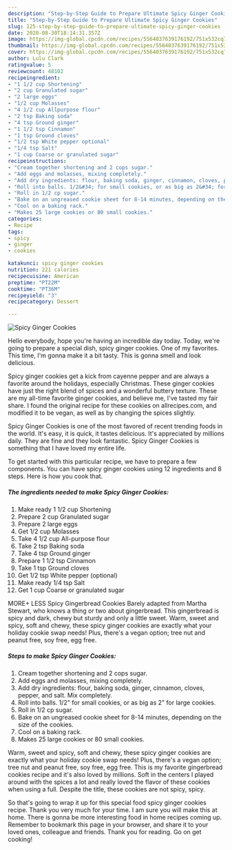 ```yaml
---
description: "Step-by-Step Guide to Prepare Ultimate Spicy Ginger Cookies"
title: "Step-by-Step Guide to Prepare Ultimate Spicy Ginger Cookies"
slug: 125-step-by-step-guide-to-prepare-ultimate-spicy-ginger-cookies
date: 2020-08-30T18:14:31.357Z
image: https://img-global.cpcdn.com/recipes/5564037639176192/751x532cq70/spicy-ginger-cookies-recipe-main-photo.jpg
thumbnail: https://img-global.cpcdn.com/recipes/5564037639176192/751x532cq70/spicy-ginger-cookies-recipe-main-photo.jpg
cover: https://img-global.cpcdn.com/recipes/5564037639176192/751x532cq70/spicy-ginger-cookies-recipe-main-photo.jpg
author: Lulu Clark
ratingvalue: 5
reviewcount: 48102
recipeingredient:
- "1 1/2 cup Shortening"
- "2 cup Granulated sugar"
- "2 large eggs"
- "1/2 cup Molasses"
- "4 1/2 cup Allpurpose flour"
- "2 tsp Baking soda"
- "4 tsp Ground ginger"
- "1 1/2 tsp Cinnamon"
- "1 tsp Ground cloves"
- "1/2 tsp White pepper optional"
- "1/4 tsp Salt"
- "1 cup Coarse or granulated sugar"
recipeinstructions:
- "Cream together shortening and 2 cops sugar."
- "Add eggs and molasses, mixing completely."
- "Add dry ingredients: flour, baking soda, ginger, cinnamon, cloves, pepper, and salt. Mix completely."
- "Roll into balls. 1/2&#34; for small cookies, or as big as 2&#34; for large cookies."
- "Roll in 1/2 cp sugar."
- "Bake on an ungreased cookie sheet for 8-14 minutes, depending on the size of the cookies."
- "Cool on a baking rack."
- "Makes 25 large cookies or 80 small cookies."
categories:
- Recipe
tags:
- spicy
- ginger
- cookies

katakunci: spicy ginger cookies 
nutrition: 221 calories
recipecuisine: American
preptime: "PT22M"
cooktime: "PT36M"
recipeyield: "3"
recipecategory: Dessert

---
```



![Spicy Ginger Cookies](https://img-global.cpcdn.com/recipes/5564037639176192/751x532cq70/spicy-ginger-cookies-recipe-main-photo.jpg)

Hello everybody, hope you're having an incredible day today. Today, we're going to prepare a special dish, spicy ginger cookies. One of my favorites. This time, I'm gonna make it a bit tasty. This is gonna smell and look delicious.

Spicy ginger cookies get a kick from cayenne pepper and are always a favorite around the holidays, especially Christmas. These ginger cookies have just the right blend of spices and a wonderful buttery texture. These are my all-time favorite ginger cookies, and believe me, I&#39;ve tasted my fair share. I found the original recipe for these cookies on allrecipes.com, and modified it to be vegan, as well as by changing the spices slightly.

Spicy Ginger Cookies is one of the most favored of recent trending foods in the world. It's easy, it is quick, it tastes delicious. It's appreciated by millions daily. They are fine and they look fantastic. Spicy Ginger Cookies is something that I have loved my entire life.


To get started with this particular recipe, we have to prepare a few components. You can have spicy ginger cookies using 12 ingredients and 8 steps. Here is how you cook that.

<!--inarticleads1-->

##### The ingredients needed to make Spicy Ginger Cookies:

1. Make ready 1 1/2 cup Shortening
1. Prepare 2 cup Granulated sugar
1. Prepare 2 large eggs
1. Get 1/2 cup Molasses
1. Take 4 1/2 cup All-purpose flour
1. Take 2 tsp Baking soda
1. Take 4 tsp Ground ginger
1. Prepare 1 1/2 tsp Cinnamon
1. Take 1 tsp Ground cloves
1. Get 1/2 tsp White pepper (optional)
1. Make ready 1/4 tsp Salt
1. Get 1 cup Coarse or granulated sugar


MORE+ LESS Spicy Gingerbread Cookies Barely adapted from Martha Stewart, who knows a thing or two about gingerbread. This gingerbread is spicy and dark, chewy but sturdy and only a little sweet. Warm, sweet and spicy, soft and chewy, these spicy ginger cookies are exactly what your holiday cookie swap needs! Plus, there&#39;s a vegan option; tree nut and peanut free, soy free, egg free. 

<!--inarticleads2-->

##### Steps to make Spicy Ginger Cookies:

1. Cream together shortening and 2 cops sugar.
1. Add eggs and molasses, mixing completely.
1. Add dry ingredients: flour, baking soda, ginger, cinnamon, cloves, pepper, and salt. Mix completely.
1. Roll into balls. 1/2&#34; for small cookies, or as big as 2&#34; for large cookies.
1. Roll in 1/2 cp sugar.
1. Bake on an ungreased cookie sheet for 8-14 minutes, depending on the size of the cookies.
1. Cool on a baking rack.
1. Makes 25 large cookies or 80 small cookies.


Warm, sweet and spicy, soft and chewy, these spicy ginger cookies are exactly what your holiday cookie swap needs! Plus, there&#39;s a vegan option; tree nut and peanut free, soy free, egg free. This is my favorite gingerbread cookies recipe and it&#39;s also loved by millions. Soft in the centers I played around with the spices a lot and really loved the flavor of these cookies when using a full. Despite the title, these cookies are not spicy, spicy. 

So that's going to wrap it up for this special food spicy ginger cookies recipe. Thank you very much for your time. I am sure you will make this at home. There is gonna be more interesting food in home recipes coming up. Remember to bookmark this page in your browser, and share it to your loved ones, colleague and friends. Thank you for reading. Go on get cooking!
